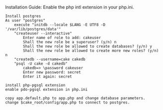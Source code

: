 Installation Guide:
	Enable the php intl extension in your php.ini.
	
	Install postgres
	As user "postgres" 
		execute "initdb --locale $LANG -E UTF8 -D '/var/lib/postgres/data'"
		"createuser --interactive"
			Enter name of role to add: cakeuser
			Shall the new role be a superuser? (y/n) n
			Shall the new role be allowed to create databases? (y/n) y
			Shall the new role be allowed to create more new roles? (y/n) n
		"createdb --username=cake cakedb
		"psql -U cake -d cakedb"
			cakedb=> \password cakeuser
			Enter new password: secret
			Enter it again: secret

	install php-pgsql extension
	enable pdo-pgsql extension in php.ini

	copy app.default.php to app.php and change database parameters.	
	change $cake_root/config/app.php to connect to postgres.
